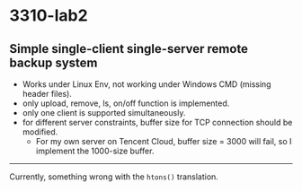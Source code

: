 # 3310-lab2
## Simple single-client single-server remote backup system
* Works under Linux Env, not working under Windows CMD (missing header files).
* only upload, remove, ls, on/off function is implemented.
* only one client is supported simultaneously.
* for different server constraints, buffer size for TCP connection should be modified.
  * For my own server on Tencent Cloud, buffer size = 3000 will fail, so I implement the 1000-size buffer.
---
Currently, something wrong with the `htons()` translation.
